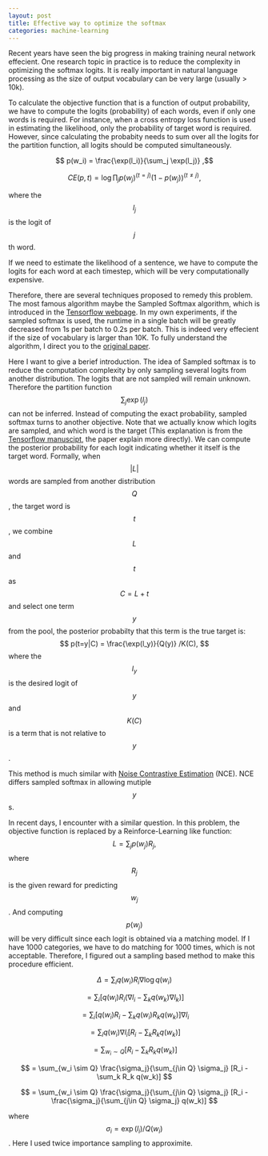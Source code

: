 ```yaml
---
layout: post
title: Effective way to optimize the softmax
categories: machine-learning
---
```


Recent years have seen the big progress in making training neural network effecient.
One research topic in practice is to reduce the complexity in optimizing the softmax logits.
It is really important in natural language processing as the size of output vocabulary can be very large (usually > 10k).

To calculate the objective function that is a function of output probability, we have to compute the logits (probability) of each words, even if only one words is required.
For instance, when a cross entropy loss function is used in estimating the likelihood, only the probability of target word is required.
However, since calculating the probabity needs to sum over all the logits for the partition function, all logits should be computed simultaneously.

$$ p(w_i) = \frac{\exp(l_i)}{\sum_j \exp(l_j)} ,$$

$$ CE(p, t) = \log \prod_j {p(w_j)^{(t=j)}}{(1-p(w_j))^{(t\ne j)}} ,$$

where the $$l_j$$ is the logit of $$j$$th word.

If we need to estimate the likelihood of a sentence, we have to compute the logits for each word at each timestep, which will be very computationally expensive.

Therefore, there are several techniques proposed to remedy this problem.
The most famous algorithm maybe the Sampled Softmax algorithm, which is introduced in the [Tensorflow webpage](https://www.tensorflow.org/tutorials/seq2seq).
In my own experiments, if the sampled softmax is used, the runtime in a single batch will be greatly decreased from 1s per batch to 0.2s per batch.
This is indeed very effecient if the size of vocabulary is larger than 10K.
To fully understand the algorithm, I direct you to the [original paper](https://arxiv.org/abs/1412.2007).

Here I want to give a berief introduction.
The idea of Sampled softmax is to reduce the computation complexity by only sampling several logits from another distribution.
The logits that are not sampled will remain unknown.
Therefore the partition function $$\sum_j \exp(l_j)$$ can not be inferred.
Instead of computing the exact probability, sampled softmax turns to another objective.
Note that we actually know which logits are sampled, and which word is the target (This explanation is from the [Tensorflow manuscipt](https://www.tensorflow.org/extras/candidate_sampling.pdf), the paper explain more directly).
We can compute the posterior probability for each logit indicating whether it itself is the target word.
Formally, when $$|L|$$ words are sampled from another distribution $$Q$$, the target word is $$t$$, we combine $$L$$ and $$t$$ as $$C=L + {t}$$ and select one term $$y$$ from the pool, the posterior probabilty that this term is the true target is:
$$ p(t=y|C) = \frac{\exp(l_y)}{Q(y)} /K(C), $$
where the $$l_y$$ is the desired logit of $$y$$ and $$K(C)$$ is a term that is not relative to $$y$$.

This method is much similar with [Noise Contrastive Estimation](http://proceedings.mlr.press/v9/gutmann10a/gutmann10a.pdf) (NCE).
NCE differs sampled softmax in allowing mutiple $$y$$s.

In recent days, I encounter with a similar question. In this problem, the objective function is replaced by a Reinforce-Learning like function:
$$ L = \sum_j p(w_j) R_j ,$$
where $$R_j$$ is the given reward for predicting $$w_j$$.
And computing $$p(w_j)$$ will be very difficult since each logit is obtained via a matching model.
If I have 1000 categories, we have to do matching for 1000 times, which is not acceptable.
Therefore, I figured out a sampling based method to make this procedure efficient.

$$ \Delta = \sum_i q(w_i) R_i \nabla \log q(w_i) $$

$$ = \sum_i [q(w_i) R_i (\nabla l_i - \sum_k q(w_k) \nabla l_k)]$$

$$ = \sum_i [q(w_i) R_i - \sum_k q(w_i) R_k q(w_k)] \nabla l_i $$

$$ = \sum_i q(w_i) \nabla l_i [R_i - \sum_k R_k q(w_k)] $$

$$ = \sum_{w_i\sim Q} [R_i - \sum_k R_k q(w_k)] $$

$$ = \sum_{w_i \sim Q} \frac{\sigma_j}{\sum_{j\in Q} \sigma_j} [R_i - \sum_k R_k q(w_k)] $$

$$ = \sum_{w_i \sim Q} \frac{\sigma_j}{\sum_{j\in Q} \sigma_j} [R_i - \frac{\sigma_j}{\sum_{j\in Q} \sigma_j}  q(w_k)] $$

where $$\sigma_i = \exp(l_i)/Q(w_i)$$.
Here I used twice importance sampling to approximite.
